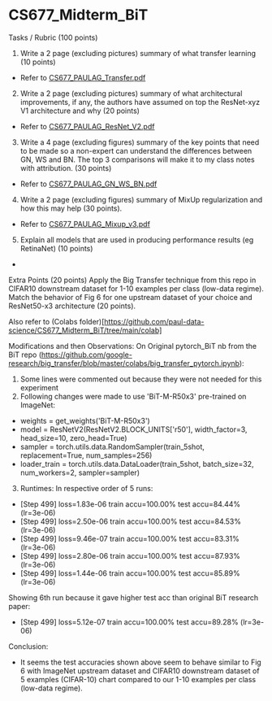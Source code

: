 # CS677_Midterm_BiT
Tasks / Rubric (100 points)
1) Write a 2 page (excluding pictures) summary of what transfer learning (10 points)

- Refer to [CS677_PAULAG_Transfer.pdf](https://github.com/paul-data-science/CS677_Midterm_BiT/blob/main/CS677_PAULAG_Transfer.pdf)

2) Write a 2 page (excluding pictures) summary of what architectural improvements, if any, the authors have assumed on top the ResNet-xyz V1 architecture and why (20 points)

- Refer to [CS677_PAULAG_ResNet_V2.pdf](https://github.com/paul-data-science/CS677_Midterm_BiT/blob/main/CS677_PAULAG_ResNet_V2.pdf)

3) Write a 4 page (excluding figures) summary of the key points that need to be made so a non-expert can understand the differences between GN, WS and BN. The top 3 comparisons will make it to my class notes with attribution. (30 points)

- Refer to [CS677_PAULAG_GN_WS_BN.pdf](https://github.com/paul-data-science/CS677_Midterm_BiT/blob/main/CS677_PAULAG_GN_WS_BN.pdf)

4) Write a 2 page (excluding figures) summary of MixUp regularization and how this may help (30 points).

- Refer to [CS677_PAULAG_Mixup_v3.pdf](https://github.com/paul-data-science/CS677_Midterm_BiT/blob/main/CS677_PAULAG_Mixup_v3.pdf)

5) Explain all models that are used in producing performance results (eg RetinaNet) (10 points)

- 

Extra Points (20 points)
Apply the Big Transfer technique from this repo in CIFAR10 downstream dataset for 1-10 examples per class (low-data regime). 
Match the behavior of Fig 6 for one upstream dataset of your choice and ResNet50-x3 architecture (20 points).

Also refer to (Colabs folder)[https://github.com/paul-data-science/CS677_Midterm_BiT/tree/main/colab]

Modifications and then Observations:
On Original pytorch_BiT nb from the BiT repo (https://github.com/google-research/big_transfer/blob/master/colabs/big_transfer_pytorch.ipynb):
1) Some lines were commented out because they were not needed for this experiment
2) Following changes were made to use 'BiT-M-R50x3' pre-trained on ImageNet: 
-	weights = get_weights('BiT-M-R50x3')
-	model = ResNetV2(ResNetV2.BLOCK_UNITS['r50'], width_factor=3, head_size=10, zero_head=True)
-	sampler = torch.utils.data.RandomSampler(train_5shot, replacement=True, num_samples=256)
-	loader_train = torch.utils.data.DataLoader(train_5shot, batch_size=32, num_workers=2, sampler=sampler)
3) Runtimes:
In respective order of 5 runs:
- [Step 499] loss=1.83e-06 train accu=100.00% test accu=84.44% (lr=3e-06)
- [Step 499] loss=2.50e-06 train accu=100.00% test accu=84.53% (lr=3e-06)
- [Step 499] loss=9.46e-07 train accu=100.00% test accu=83.31% (lr=3e-06)
- [Step 499] loss=2.80e-06 train accu=100.00% test accu=87.93% (lr=3e-06)
- [Step 499] loss=1.44e-06 train accu=100.00% test accu=85.89% (lr=3e-06)

Showing 6th run because it gave higher test acc than original BiT research paper:
- [Step 499] loss=5.12e-07 train accu=100.00% test accu=89.28% (lr=3e-06)

Conclusion: 
- It seems the test accuracies shown above seem to behave similar to Fig 6 with ImageNet upstream dataset
and CIFAR10 downstream dataset of 5 examples (CIFAR-10) chart compared to our 1-10 examples per class (low-data regime).

